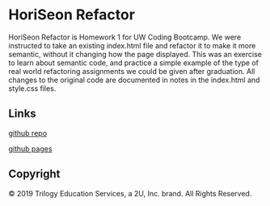 # HoriSeon Refactor

HoriSeon Refactor is Homework 1 for UW Coding Bootcamp. We were instructed to take an existing index.html file and refactor it to make it more semantic, without it changing how the page displayed. This was an exercise to learn about semantic code, and practice a simple example of the type of real world refactoring assignments we could be given after graduation.
All changes to the original code are documented in notes in the index.html and style.css files.

## Links

[github repo](https://github.com/puakehaulani/bc.hw1)

[github pages](https://puakehaulani.github.io/bc.hw1/)

## Copyright

© 2019 Trilogy Education Services, a 2U, Inc. brand. All Rights Reserved.
